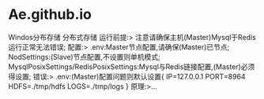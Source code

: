 # Ae.github.io
Windos分布存储
分布式存储
运行前提:>
注意请确保主机(Master)Mysql于Redis运行正常无法错误;
配置:>
.env:Master节点配置,请确保(Master)已节点;
NodSettings:(Slave)节点配置,不设置则单机模式;
MysqlPosixSettings/RedisPosixSettings:Mysql与Redis链接配置,(Master)必须得设置;
错误:>
.env:(Master)配置问题则默认设置{
IP=127.0.0.1
PORT=8964
HDFS=./tmp/hdfs
LOGS=./tmp/logs
}
原理:>...

